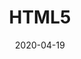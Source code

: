 ---
index: 9
title: HTML5
description: HTML5
icon: html
date: 2020-04-19
category:
  - 学习笔记
tag:
  - HTML
---